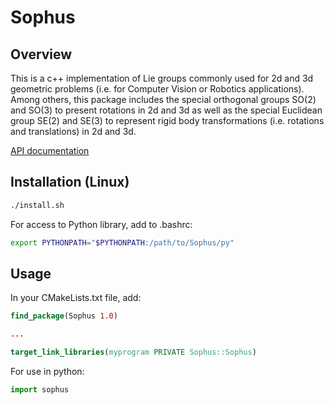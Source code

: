 # Sophus

## Overview

This is a c++ implementation of Lie groups commonly used for 2d and 3d geometric problems (i.e. for Computer Vision or Robotics applications). Among others, this package includes the special orthogonal groups SO(2) and SO(3) to present rotations in 2d and 3d as well as the special Euclidean group SE(2) and SE(3) to represent rigid body transformations (i.e. rotations and translations) in 2d and 3d.

[API documentation](https://strasdat.github.io/Sophus/genindex.html)

## Installation (Linux)

```bash
./install.sh
```

For access to Python library, add to .bashrc:

```bash
export PYTHONPATH="$PYTHONPATH:/path/to/Sophus/py"
```

## Usage

In your CMakeLists.txt file, add:

```cmake
find_package(Sophus 1.0)

...

target_link_libraries(myprogram PRIVATE Sophus::Sophus)
```

For use in python:

```python
import sophus
```
